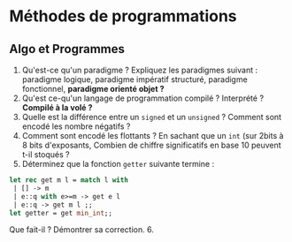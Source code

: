 # Méthodes de programmations

## Algo et Programmes
1.  Qu'est-ce qu'un paradigme ? Expliquez les paradigmes suivant : paradigme logique, paradigme impératif structuré, paradigme fonctionnel, **paradigme orienté objet ?**
2. Qu'est ce-qu'un langage de programmation compilé ? Interprété ? **Compilé à la volé ?**
3. Quelle est la différence entre un `signed` et un `unsigned` ? Comment sont encodé les nombre négatifs ?
4. Comment sont encodé les flottants ? En sachant que un `int` (sur 2bits à 8 bits d'exposants, Combien de chiffre significatifs en base 10 peuvent t-il stoqués ? 
5. Déterminez que la fonction `getter` suivante termine :
```ocaml
let rec get m l = match l with
 | [] -> m
 | e::q with e>=m -> get e l
 | e::q -> get m l ;;
let getter = get min_int;;
```
Que fait-il ? Démontrer sa correction.
6.
<!--stackedit_data:
eyJoaXN0b3J5IjpbLTE5NTkzNjA4OTcsLTg4MDMxNDc5OCw4MD
UxNDg2ODUsLTE4NzcxMjAxMjhdfQ==
-->
